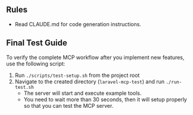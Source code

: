 ## Rules

- Read CLAUDE.md for code generation instructions.

## Final Test Guide

To verify the complete MCP workflow after you implement new features, use the following script:

1. Run `./scripts/test-setup.sh` from the project root
2. Navigate to the created directory (`laravel-mcp-test`) and run `./run-test.sh`
   - The server will start and execute example tools.
   - You need to wait more than 30 seconds, then it will setup properly so that you can test the MCP server.
